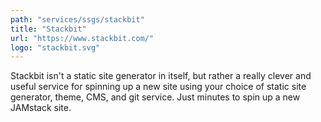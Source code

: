 ```yaml
---
path: "services/ssgs/stackbit"
title: "Stackbit"
url: "https://www.stackbit.com/"
logo: "stackbit.svg"
---
```


Stackbit isn't a static site generator in itself, but rather a really clever and useful service for spinning up a new site using your choice of static site generator, theme, CMS, and git service. Just minutes to spin up a new JAMstack site.
